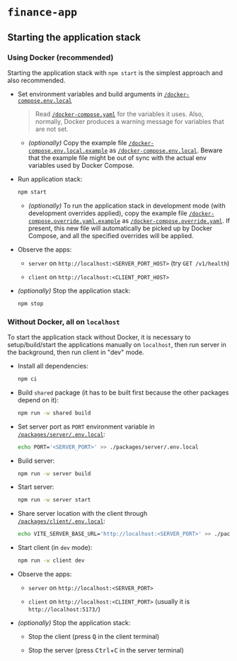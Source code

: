 # `finance-app`

## Starting the application stack

### Using Docker (recommended)

Starting the application stack with `npm start` is the simplest approach and also recommended.

- Set environment variables and build arguments in [`/docker-compose.env.local`](`/docker-compose.env.local`)

  > Read [`/docker-compose.yaml`](/docker-compose.yaml) for the variables it uses. Also, normally, Docker produces a warning message for variables that are not set.

  - _(optionally)_ Copy the example file [`/docker-compose.env.local.example`](/docker-compose.env.local.example) as [`/docker-compose.env.local`](/docker-compose.env.local). Beware that the example file might be out of sync with the actual env variables used by Docker Compose.

- Run application stack:

  ```sh
  npm start
  ```

  - _(optionally)_ To run the application stack in development mode (with development overrides applied), copy the example file [`/docker-compose.override.yaml.example`](/docker-compose.override.yaml.example) as [`/docker-compose.override.yaml`](/docker-compose.override.yaml). If present, this new file will automatically be picked up by Docker Compose, and all the specified overrides will be applied.

- Observe the apps:

  - `server` on `http://localhost:<SERVER_PORT_HOST>` (try `GET /v1/health`)

  - `client` on `http://localhost:<CLIENT_PORT_HOST>`

- _(optionally)_ Stop the application stack:

  ```sh
  npm stop
  ```

### Without Docker, all on `localhost`

To start the application stack without Docker, it is necessary to setup/build/start the applications manually on `localhost`, then run server in the background, then run client in "dev" mode.

- Install all dependencies:

  ```sh
  npm ci
  ```

- Build `shared` package (it has to be built first because the other packages depend on it):

  ```sh
  npm run -w shared build
  ```

- Set server port as `PORT` environment variable in [`/packages/server/.env.local`](/packages/server/.env.local):

  ```sh
  echo PORT='<SERVER_PORT>' >> ./packages/server/.env.local
  ```

- Build server:

  ```sh
  npm run -w server build
  ```

- Start server:

  ```sh
  npm run -w server start
  ```

- Share server location with the client through [`/packages/client/.env.local`](/packages/client/.env.local):

  ```sh
  echo VITE_SERVER_BASE_URL='http://localhost:<SERVER_PORT>' >> ./packages/client/.env.local
  ```

- Start client (in `dev` mode):

  ```sh
  npm run -w client dev
  ```

- Observe the apps:

  - `server` on `http://localhost:<SERVER_PORT>`

  - `client` on `http://localhost:<CLIENT_PORT>` (usually it is `http://localhost:5173/`)

- _(optionally)_ Stop the application stack:

  - Stop the client (press <kbd>Q</kbd> in the client terminal)

  - Stop the server (press <kbd>Ctrl</kbd>+<kbd>C</kbd> in the server terminal)

<!-- This line is here to allow triggering CI … -->
